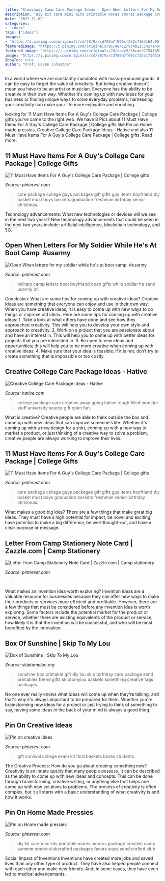 ```yaml
---
title: "Sleepaway Camp Care Package Ideas - Open When Letters For My Soldier While He&#039;s At Boot Camp ️ #usarmy"
description: "Diy kit care mini kits printable mores smores package creative camp summer smore clubcrafted packages favors ways send crafted club"
date: "2022-11-02"
categories:
- "ideas"
tags: ["ideas"]
images:
- "https://i.pinimg.com/originals/cd/78/9a/cd789a7f091cf252c7363164c05f0c6c.jpg"
featuredImage: "https://i.pinimg.com/originals/9c/48/12/9c48125542714549f0f2fed752d48c03.jpg"
featured_image: "https://i.pinimg.com/originals/26/ca/c9/26cac92754fb52fafdbaa9285a61358b.jpg"
image: "https://i.pinimg.com/originals/cd/78/9a/cd789a7f091cf252c7363164c05f0c6c.jpg"
ShowToc: true
author: "Prof. Lavon Johnston"
---
```



In a world where we are constantly inundated with mass-produced goods, it can be easy to forget the value of creativity. But being creative doesn't mean you have to be an artist or musician. Everyone has the ability to be creative in their own way. Whether it's coming up with new ideas for your business or finding unique ways to solve everyday problems, harnessing your creativity can make your life more enjoyable and enriching.

	

		
looking for 11 Must Have Items For A Guy&#039;s College Care Package | College gifts you've came to the right web. We have 8 Pics about 11 Must Have Items For A Guy&#039;s College Care Package | College gifts like Pin on Home made pressies, Creative College Care Package Ideas - Hative and also 11 Must Have Items For A Guy&#039;s College Care Package | College gifts. Read more:
		
    
## 11 Must Have Items For A Guy&#039;s College Care Package | College Gifts

<img loading=lazy src="https://i.pinimg.com/originals/cd/78/9a/cd789a7f091cf252c7363164c05f0c6c.jpg" onerror="this.onerror=null;this.src='https://tse4.mm.bing.net/th?id=OIP.SUvWVum_vW9DvO55_RPwpQHaKl&amp;pid=15.1';" alt="11 Must Have Items For A Guy&#039;s College Care Package | College gifts">

_Source: pinterest.com_

>care package college guys packages gift gifts guy items boyfriend diy basket must boys baskets graduation freshman birthday senior christmas. 

	

Technology advancements: What new technologies or devices will we see in the next two years?
New technology advancements that could be seen in the next two years include: artificial intelligence, blockchain technology, and 5G.

    
## Open When Letters For My Soldier While He&#039;s At Boot Camp ️ #usarmy

<img loading=lazy src="https://i.pinimg.com/originals/d2/b5/c5/d2b5c50bd00ff4cff0085044a08b19a3.jpg" onerror="this.onerror=null;this.src='https://tse3.mm.bing.net/th?id=OIP.-zEwpqdXPyy-tFqTTqMmjAHaJ4&amp;pid=15.1';" alt="Open When letters for my soldier while he&#039;s at boot camp ️ #usarmy">

_Source: pinterest.com_

>military camp letters boot boyfriend open gifts while soldier he send usarmy bf. 

	

Conclusion: What are some tips for coming up with creative ideas?
Creative ideas are something that everyone can enjoy and use in their own way. When you have creative ideas, it is easy to come up with new ways to do things or improve old ideas. Here are some tips for coming up with creative ideas: 1. Take a look at what others have done and see how they approached creativity. This will help you to develop your own style and approach to creativity. 2. Work on a project that you are passionate about and have an interest in. This will help you to come up with better ideas for projects that you are interested in. 3. Be open to new ideas and opportunities; this will help you to be more creative when coming up with creative ideas. 4. Make sure that your idea is feasible; if it is not, don’t try to create something that is impossible or too costly. 
    
## Creative College Care Package Ideas - Hative

<img loading=lazy src="https://hative.com/wp-content/uploads/2015/01/college-care-package-ideas/12-creative-college-care-package-ideas.jpg" onerror="this.onerror=null;this.src='https://tse2.mm.bing.net/th?id=OIP.YmnNmVCnuDFa_R7Q0fhnhQHaHa&amp;pid=15.1';" alt="Creative College Care Package Ideas - Hative">

_Source: hative.com_

>college package care creative away going hative tough filled monster stuff university source gift open fun. 

	

What is creative?
Creative people are able to think outside the box and come up with new ideas that can improve someone's life. Whether it's coming up with a new design for a shirt, coming up with a new way to market a product, or just thinking of a creative way to solve a problem, creative people are always working to improve their lives.

    
## 11 Must Have Items For A Guy&#039;s College Care Package | College Gifts

<img loading=lazy src="https://i.pinimg.com/736x/c1/bb/2e/c1bb2e0d78a9c0222e8a12be15df0702--college-care-packages-for-boyfriend-college-care-package-for-guys-freshman-year.jpg" onerror="this.onerror=null;this.src='https://tse3.mm.bing.net/th?id=OIP.Q6zQOwax2_rTQ-FJfkfgqgHaKl&amp;pid=15.1';" alt="11 Must Have Items For A Guy&#039;s College Care Package | College gifts">

_Source: pinterest.com_

>care package college guys packages gift gifts guy items boyfriend diy basket must boys graduation baskets freshman senior birthday christmas. 

	

What makes a good big idea?
There are a few things that make great big ideas. They must have a high potential for impact, be novel and exciting, have potential to make a big difference, be well-thought-out, and have a clear purpose or message.

    
## Letter From Camp Stationery Note Card | Zazzle.com | Camp Stationery

<img loading=lazy src="https://i.pinimg.com/originals/26/ca/c9/26cac92754fb52fafdbaa9285a61358b.jpg" onerror="this.onerror=null;this.src='https://tse2.mm.bing.net/th?id=OIP.wCkSg4oLGvG7MJhe4kJ67QHaHa&amp;pid=15.1';" alt="Letter from Camp Stationery Note Card | Zazzle.com | Camp stationery">

_Source: pinterest.com_

>. 

	

What makes an invention idea worth exploring?
Invention ideas are a valuable resource for businesses because they can offer new ways to make their products or services more efficient and profitable. However, there are a few things that must be considered before any invention idea is worth exploring. 
Some factors include the potential market for the product or service, whether there are existing equivalents of the product or service, how likely it is that the invention will be successful, and who will be most benefited by the innovation.

    
## Box Of Sunshine | Skip To My Lou

<img loading=lazy src="https://www.skiptomylou.org/wp-content/uploads/2018/07/box-of-sunshine.jpg" onerror="this.onerror=null;this.src='https://tse3.mm.bing.net/th?id=OIP.2pAqXtuliD4LY8KXjRbtGwHaK9&amp;pid=15.1';" alt="Box of Sunshine | Skip To My Lou">

_Source: skiptomylou.org_

>sunshine box printable gift diy lou skip birthday care package send printables friend gifts skiptomylou baskets something creative tags packages. 

	

No one ever really knows what ideas will come up when they're talking, and that's why it's always important to be prepared for them. Whether you're brainstorming new ideas for a project or just trying to think of something to say, having some ideas in the back of your mind is always a good thing.

    
## Pin On Creative Ideas

<img loading=lazy src="https://i.pinimg.com/originals/df/b2/40/dfb2401c9009687e63c65a73b21cb019.jpg" onerror="this.onerror=null;this.src='https://tse4.mm.bing.net/th?id=OIP.t_cBxQHe37yS9T3iLihkFgHaGl&amp;pid=15.1';" alt="Pin on creative ideas">

_Source: pinterest.com_

>gift survival college exam kit final baskets boxes students. 

	

The Creative Process: How do you go about creating something new?
Creativity is an innate quality that many people possess. It can be described as the ability to come up with new ideas and concepts. This can be done through brainstorming, creative writing, or anything else that helps one come up with new solutions to problems. The process of creativity is often complex, but it all starts with a basic understanding of what creativity is and how it works.

    
## Pin On Home Made Pressies

<img loading=lazy src="https://i.pinimg.com/originals/9c/48/12/9c48125542714549f0f2fed752d48c03.jpg" onerror="this.onerror=null;this.src='https://tse3.mm.bing.net/th?id=OIP.Blewwyq6snfkOCIbXYO64AHaLI&amp;pid=15.1';" alt="Pin on Home made pressies">

_Source: pinterest.com_

>diy kit care mini kits printable mores smores package creative camp summer smore clubcrafted packages favors ways send crafted club. 

	

Social Impact of Inventions
Inventions have created more jobs and saved lives than any other type of product. They have also helped people connect with each other and make new friends. And, in some cases, they have even led to medical advancements.


